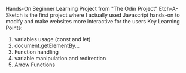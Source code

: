 Hands-On Beginner Learning Project from "The Odin Project"
Etch-A-Sketch is the first project where I actually used Javascript hands-on to modify and make websites more interactive for the users
Key Learning Points:
1. variables usage (const and let)
2. document.getElementBy...
3. Function handling
4. variable manipulation and redirection
5. Arrow Functions
